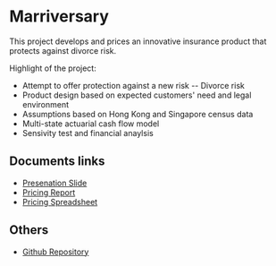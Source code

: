 # Marriversary
This project develops and prices an innovative insurance product that protects against divorce risk.

Highlight of the project:
- Attempt to offer protection against a new risk -- Divorce risk
- Product design based on expected customers' need and legal environment
- Assumptions based on Hong Kong and Singapore census data
- Multi-state actuarial cash flow model
- Sensivity test and financial anaylsis


## Documents links

- [Presenation Slide](https://actuarialcat.github.io/Marriversary/Final%20Presentation%20v4%20Public.pdf)
- [Pricing Report](https://actuarialcat.github.io/Marriversary/Real%20Report%20v7%20public.pdf)
- [Pricing Spreadsheet](https://drive.google.com/file/d/1PVgg0NLdfVziXrestsnmAjp-ZEFk8WjP/view?usp=sharing)


## Others

- [Github Repository](https://github.com/actuarialcat/Marriversary)
